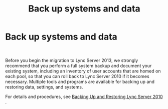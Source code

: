 ﻿---
title: Back up systems and data
TOCTitle: Back up systems and data
ms:assetid: d61fddc1-98d4-4577-a371-33f9e221288c
ms:mtpsurl: https://technet.microsoft.com/en-us/library/JJ205303(v=OCS.15)
ms:contentKeyID: 48185550
ms.date: 07/23/2014
mtps_version: v=OCS.15
---

# Back up systems and data

 


Before you begin the migration to Lync Server 2013, we strongly recommend that you perform a full system backup and document your existing system, including an inventory of user accounts that are homed on each pool, so that you can roll back to Lync Server 2010 if it becomes necessary. Multiple tools and programs are available for backing up and restoring data, settings, and systems.

For details and procedures, see [Backing Up and Restoring Lync Server 2010](http://go.microsoft.com/fwlink/p/?linkid=265417) .

